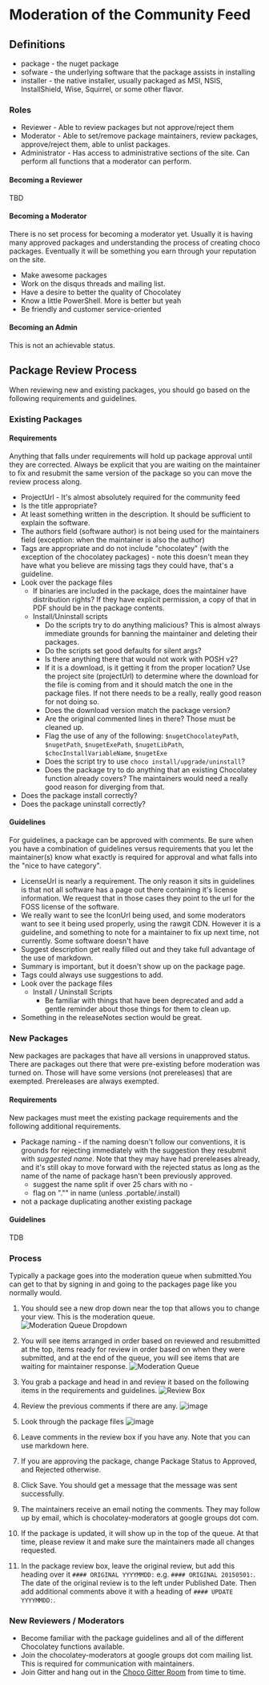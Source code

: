 # Moderation of the Community Feed

## Definitions

- package - the nuget package
- sofware - the underlying software that the package assists in installing
- installer - the native installer, usually packaged as MSI, NSIS, InstallShield, Wise, Squirrel, or some other flavor.

### Roles
- Reviewer - Able to review packages but not approve/reject them
- Moderator - Able to set/remove package maintainers, review packages, approve/reject them, able to unlist packages.
- Administrator - Has access to administrative sections of the site. Can perform all functions that a moderator can perform.

#### Becoming a Reviewer
TBD

#### Becoming a Moderator
There is no set process for becoming a moderator yet. Usually it is having many approved packages and understanding the process of creating choco packages. Eventually it will be something you earn through your reputation on the site.
- Make awesome packages
- Work on the disqus threads and mailing list.
- Have a desire to better the quality of Chocolatey
- Know a little PowerShell. More is better but yeah
- Be friendly and customer service-oriented

#### Becoming an Admin
This is not an achievable status.

## Package Review Process

When reviewing new and existing packages, you should go based on the following requirements and guidelines.

### Existing Packages
#### Requirements

Anything that falls under requirements will hold up package approval until they are corrected. Always be explicit that you are waiting on the maintainer to fix and resubmit the same version of the package so you can move the review process along.

- ProjectUrl - It's almost absolutely required for the community feed
- Is the title appropriate?
- At least something written in the description. It should be sufficient to explain the software.
- The authors field (software author) is not being used for the maintainers field (exception: when the maintainer is also the author)
- Tags are appropriate and do not include "chocolatey" (with the exception of the chocolatey packages) - note this doesn't mean they have what you believe are missing tags they could have, that's a guideline.
- Look over the package files
  - If binaries are included in the package, does the maintainer have distribution rights? If they have explicit permission, a copy of that in PDF should be in the package contents.
  - Install/Uninstall scripts
    - Do the scripts try to do anything malicious? This is almost always immediate grounds for banning the maintainer and deleting their packages.
    - Do the scripts set good defaults for silent args?
    - Is there anything there that would not work with POSH v2?
    - If it is a download, is it getting it from the proper location? Use the project site (projectUrl) to determine where the download for the file is coming from and it should match the one in the package files. If not there needs to be a really, really good reason for not doing so.
    - Does the download version match the package version?
    - Are the original commented lines in there? Those must be cleaned up.
    - Flag the use of any of the following: `$nugetChocolateyPath`, `$nugetPath`, `$nugetExePath`, `$nugetLibPath`, `$chocInstallVariableName`, `$nugetExe`
    - Does the script try to use `choco install/upgrade/uninstall`?
    - Does the package try to do anything that an existing Chocolatey function already covers? The maintainers would need a really good reason for diverging from that.
- Does the package install correctly?
- Does the package uninstall correctly?

#### Guidelines
For guidelines, a package can be approved with comments. Be sure when you have a combination of guidelines versus requirements that you let the maintainer(s) know what exactly is required for approval and what falls into the "nice to have category".

- LicenseUrl is nearly a requirement. The only reason it sits in guidelines is that not all software has a page out there containing it's license information. We request that in those cases they point to the url for the FOSS license of the software.
- We really want to see the IconUrl being used, and some moderators want to see it being used properly, using the rawgit CDN. However it is a guideline, and something to note for a maintainer to fix up next time, not currently. Some software doesn't have
- Suggest description get really filled out and they take full advantage of the use of markdown.
- Summary is important, but it doesn't show up on the package page.
- Tags could always use suggestions to add.
- Look over the package files
  - Install / Uninstall Scripts
    - Be familiar with things that have been deprecated and add a gentle reminder about those things for them to clean up.
- Something in the releaseNotes section would be great.

### New Packages
New packages are packages that have all versions in unapproved status. There are packages out there that were pre-existing before moderation was turned on. Those will have some versions (not prereleases) that are exempted. Prereleases are always exempted.

#### Requirements
New packages must meet the existing package requirements and the following additional requirements.

- Package naming - if the naming doesn't follow our conventions, it is grounds for rejecting immediately with the suggestion they resubmit with *suggested name*. Note that they may have had prereleases already, and it's still okay to move forward with the rejected status as long as the name of the name of package hasn't been previously approved.
  - suggest the name split if over 25 chars with no -
  - flag on "."" in name (unless .portable/.install)
- not a package duplicating another existing package

#### Guidelines
TDB

### Process
Typically a package goes into the moderation queue when submitted.You can get to that by signing in and going to the packages page like you normally would.

 1. You should see a new drop down near the top that allows you to change your view. This is the moderation queue. ![Moderation Queue Dropdown](https://cloud.githubusercontent.com/assets/63502/7542991/b5032a38-f586-11e4-991a-7c7602d508aa.png)

 2. You will see items arranged in order based on reviewed and resubmitted at the top, items ready for review in order based on when they were submitted, and at the end of the queue, you will see items that are waiting for maintainer response. ![Moderation Queue](https://cloud.githubusercontent.com/assets/63502/7543076/58d5530c-f587-11e4-8d73-1325074d6e58.png)
 3. You grab a package and head in and review it based on the following items in the requirements and guidelines.
 ![Review Box](https://cloud.githubusercontent.com/assets/63502/7543237/8a9845ec-f588-11e4-9931-eb67d31f4958.png)
 4. Review the previous comments if there are any. ![image](https://cloud.githubusercontent.com/assets/63502/7543258/c2c0abbc-f588-11e4-8cac-4c57b03671f8.png)
 5. Look through the package files ![image](https://cloud.githubusercontent.com/assets/63502/7543284/ddaa41e0-f588-11e4-817a-9d7bd1130a84.png)
 6. Leave comments in the review box if you have any. Note that you can use markdown here.
 7. If you are approving the package, change Package Status to Approved, and Rejected otherwise.
 8. Click Save. You should get a message that the message was sent successfully.
 9. The maintainers receive an email noting the comments. They may follow up by email, which is chocolatey-moderators at google groups dot com.
 10. If the package is updated, it will show up in the top of the queue. At that time, please review it and make sure the maintainers made all changes requested.
 11. In the package review box, leave the original review, but add this heading over it `#### ORIGINAL YYYYMMDD:` e.g. `#### ORIGINAL 20150501:`. The date of the original review is to the left under Published Date. Then add additional comments above it with a heading of `#### UPDATE YYYYMMDD:`.


### New Reviewers / Moderators
- Become familiar with the package guidelines and all of the different Chocolatey functions available.
- Join the chocolatey-moderators at google groups dot com mailing list. This is required for communication with maintainers.
- Join Gitter and hang out in the [Choco Gitter Room](https://gitter.im/chocolatey/choco) from time to time.